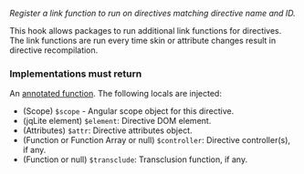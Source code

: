 *Register a link function to run on directives matching directive name and ID.*

This hook allows packages to run additional link functions for directives. The
link functions are run every time skin or attribute changes result in directive
recompilation.

<h3>Implementations must return</h3>

An [annotated function](guide/concepts#annotated-functions). The following
locals are injected:

* (Scope) `$scope` - Angular scope object for this directive.
* (jqLite element) `$element`: Directive DOM element.
* (Attributes) `$attr`: Directive attributes object.
* (Function or Function Array or null) `$controller`: Directive controller(s), if
  any.
* (Function or null) `$transclude`: Transclusion function, if any.
